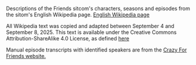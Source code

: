 Descriptions of the Friends sitcom's characters, seasons and episodes from the sitom's English Wikipedia page.
<a href="https://en.wikipedia.org/wiki/Friends">English Wikipedia page</a>


All Wikipedia text was copied and adapted between September 4 and September 8, 2025. This text is available under the Creative Commons Attribution-ShareAlike 4.0 License, as defined <a href="https://en.wikipedia.org/wiki/Wikipedia:Text_of_the_Creative_Commons_Attribution-ShareAlike_4.0_International_License">here</a> 


Manual episode transcripts with identified speakers are from the <a href="https://www.livesinabox.com/friends/scripts.shtml">Crazy For Friends website.</a>

